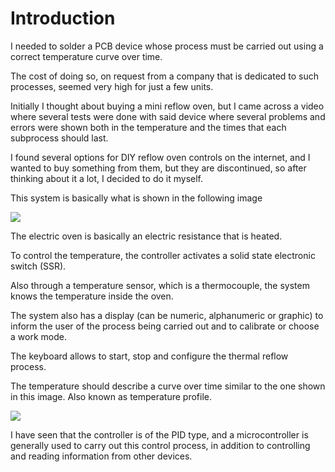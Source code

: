 # Introduction

I needed to solder a PCB device whose process must be carried out using a correct temperature curve over time.

The cost of doing so, on request from a company that is dedicated to such processes, seemed very high for just a few units.

Initially I thought about buying a mini reflow oven, but I came across a video where several tests were done with said device where several problems and errors were shown both in the temperature and the times that each subprocess should last.

I found several options for DIY reflow oven controls on the internet, and I wanted to buy something from them, but they are discontinued, so after thinking about it a lot, I decided to do it myself.

This system is basically what is shown in the following image


![](https://pbs.twimg.com/media/GdlK7kVW0AAkiTA?format=png&name=medium)

The electric oven is basically an electric resistance that is heated.

To control the temperature, the controller activates a solid state electronic switch (SSR).

Also through a temperature sensor, which is a thermocouple, the system knows the temperature inside the oven.

The system also has a display (can be numeric, alphanumeric or graphic) to inform the user of the process being carried out and to calibrate or choose a work mode.

The keyboard allows to start, stop and configure the thermal reflow process.

The temperature should describe a curve over time similar to the one shown in this image. Also known as temperature profile.

![](https://ac-blog.panasonic.com/hs-fs/hubfs/20151130-1.png?width=700&name=20151130-1.png)

I have seen that the controller is of the PID type, and a microcontroller is generally used to carry out this control process, in addition to controlling and reading information from other devices.

